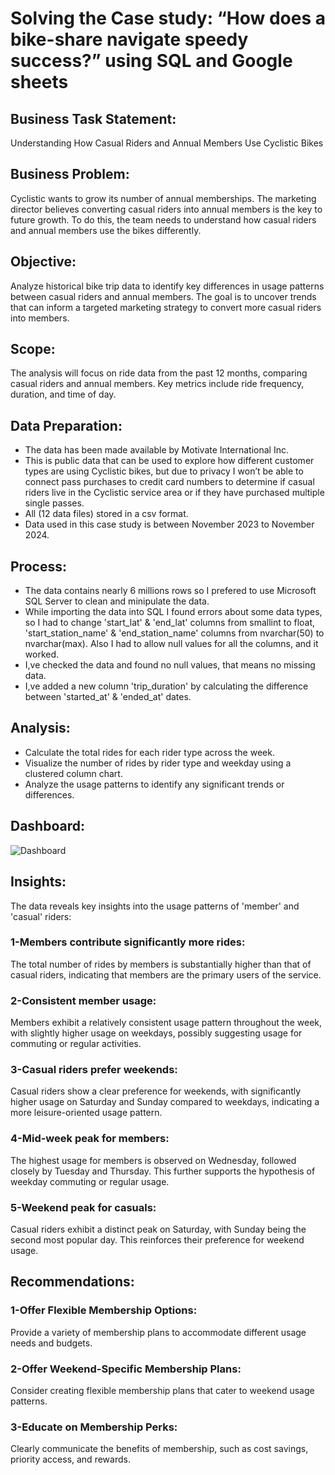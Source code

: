 # Solving the Case study: “How does a bike-share navigate speedy success?” using SQL and Google sheets
## Business Task Statement:
Understanding How Casual Riders and Annual Members Use Cyclistic Bikes
## Business Problem:  
Cyclistic wants to grow its number of annual memberships. The marketing director believes converting casual riders into annual members is the key to future growth. To do this, the team needs to understand how casual riders and annual members use the bikes differently.
## Objective:  
Analyze historical bike trip data to identify key differences in usage patterns between casual riders and annual members. The goal is to uncover trends that can inform a targeted marketing strategy to convert more casual riders into members.
## Scope:  
The analysis will focus on ride data from the past 12 months, comparing casual riders and annual members. Key metrics include ride frequency, duration,  and time of day.
## Data Preparation:
* The data has been made available by Motivate International Inc.
* This is public data that can be used to explore how different customer types are using Cyclistic bikes, but due to privacy I won’t be able to connect pass purchases to credit card numbers to determine if casual riders live in the Cyclistic service area or if they have purchased multiple single passes.
* All (12 data files) stored in a csv format.
* Data used in this case study is between November 2023 to November 2024.
## Process:
* The data contains nearly 6 millions rows so I prefered to use Microsoft SQL Server to clean and minipulate the data.
* While importing the data into SQL I found errors about some data types, so I had to change 'start_lat' & 'end_lat' columns from smallint to float, 'start_station_name' & 'end_station_name' columns from nvarchar(50) to nvarchar(max). Also I had to allow null values for all the columns, and it worked.
* I,ve checked the data and found no null values, that means no missing data.
* I,ve added a new column 'trip_duration' by calculating the difference between 'started_at' & 'ended_at' dates.
## Analysis:
* Calculate the total rides for each rider type across the week.
* Visualize the number of rides by rider type and weekday using a clustered column chart.
* Analyze the usage patterns to identify any significant trends or differences.
## Dashboard:
![Dashboard](https://github.com/user-attachments/assets/93335cd2-55dd-4e7a-9a6a-1d2f2bfc417d)
## Insights:
The data reveals key insights into the usage patterns of 'member' and 'casual' riders:
### 1-Members contribute significantly more rides: 
The total number of rides by members is substantially higher than that of casual riders, indicating that members are the primary users of the service.
### 2-Consistent member usage: 
Members exhibit a relatively consistent usage pattern throughout the week, with slightly higher usage on weekdays, possibly suggesting usage for commuting or regular activities.
### 3-Casual riders prefer weekends:
Casual riders show a clear preference for weekends, with significantly higher usage on Saturday and Sunday compared to weekdays, indicating a more leisure-oriented usage pattern.
### 4-Mid-week peak for members:
The highest usage for members is observed on Wednesday, followed closely by Tuesday and Thursday. This further supports the hypothesis of weekday commuting or regular usage.
### 5-Weekend peak for casuals:
Casual riders exhibit a distinct peak on Saturday, with Sunday being the second most popular day. This reinforces their preference for weekend usage.
## Recommendations:
### 1-Offer Flexible Membership Options:
Provide a variety of membership plans to accommodate different usage needs and budgets.
### 2-Offer Weekend-Specific Membership Plans:
Consider creating flexible membership plans that cater to weekend usage patterns.
### 3-Educate on Membership Perks:
Clearly communicate the benefits of membership, such as cost savings, priority access, and rewards.





  
